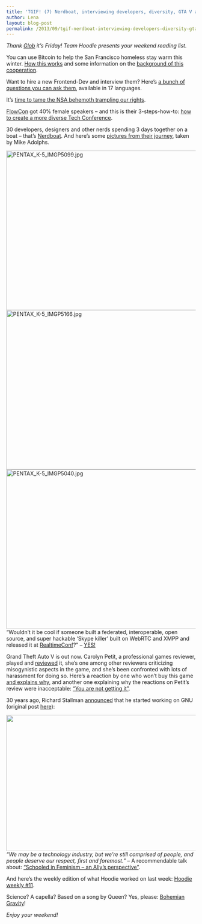 ```yaml
---
title: 'TGIF! (7) Nerdboat, interviewing developers, diversity, GTA V and a &#8216;Skype Killer&#8217;'
author: Lena
layout: blog-post
permalink: /2013/09/tgif-nerdboat-interviewing-developers-diversity-gta-v-and-a-skype-killer/
---
```

*Thank [Glob][1] it&#8217;s Friday! Team Hoodie presents your weekend reading list.*

You can use Bitcoin to help the San Francisco homeless stay warm this winter. [How this works][2] and some information on the [background of this cooperation][3].

Want to hire a new Frontend-Dev and interview them? Here&#8217;s [a bunch of questions you can ask them][4], available in 17 languages. <!--more-->

It&#8217;s [time to tame the NSA behemoth trampling our rights][5].

[FlowCon][6] got 40% female speakers &#8211; and this is their 3-steps-how-to: [how to create a more diverse Tech Conference][7].

30 developers, designers and other nerds spending 3 days together on a boat &#8211; that&#8217;s [Nerdboat][8]. And here&#8217;s some [pictures from their journey][9], taken by Mike Adolphs.

[<img src="http://farm3.staticflickr.com/2825/9902375616_7f12868b80_z.jpg" alt="PENTAX_K-5_IMGP5099.jpg" width="640" height="424" />][10] [<img src="http://farm6.staticflickr.com/5496/9902660806_055465ae05_z.jpg" alt="PENTAX_K-5_IMGP5166.jpg" width="640" height="424" />][11] [<img src="http://farm8.staticflickr.com/7333/9902142613_ed6bf8ae37_z.jpg" alt="PENTAX_K-5_IMGP5040.jpg" width="640" height="424" />][12]
&#8220;Wouldn&#8217;t it be cool if someone built a federated, interoperable, open source, and super hackable &#8216;Skype killer&#8217; built on WebRTC and XMPP and released it at [RealtimeConf][13]?&#8221; – [YES!][14]

Grand Theft Auto V is out now. Carolyn Petit, a professional games reviewer, played and [reviewed][15] it, she&#8217;s one among other reviewers criticizing misogynistic aspects in the game, and she&#8217;s been confronted with lots of harassment for doing so. Here&#8217;s a reaction by one who won&#8217;t buy this game [and explains why][16], and another one explaining why the reactions on Petit&#8217;s review were inacceptable: [&#8220;You are not getting it&#8221;][17].

30 years ago, Richard Stallman [announced][18] that he started working on GNU (original post [here][19]):

[<img class="alignnone" src="http://blog.hood.ie/wp-content/uploads/2013/09/gnu.png" alt="" width="512" height="362" />][18]
*&#8220;We may be a technology industry, but we’re still comprised of people, and people deserve our respect, first and foremost.&#8221;* – A recommendable talk about: [&#8220;Schooled in Feminism &#8211; an Ally&#8217;s perspective&#8221;][20].

And here&#8217;s the weekly edition of what Hoodie worked on last week: [Hoodie weekly #11][21].

Science? A capella? Based on a song by Queen? Yes, please: [Bohemian Gravity][22]!



*Enjoy your weekend!*

 [1]: https://www.youtube.com/watch?v=3Wsj0fAuzBs
 [2]: http://bitcoinexaminer.org/you-can-use-bitcoin-to-help-the-san-francisco-homeless-stay-warm-this-winter/
 [3]: http://www.bitcoinnotbombs.com/feeding-and-housing-the-homeless-with-bitcoin/
 [4]: https://github.com/darcyclarke/Front-end-Developer-Interview-Questions
 [5]: http://www.theguardian.com/commentisfree/2013/sep/13/nsa-behemoth-trampling-rights
 [6]: http://flowcon.org/flowcon-sanfran-2013/
 [7]: http://continuousdelivery.com/2013/09/how-we-got-40-female-speakers-at-flowcon/
 [8]: http://nerdbo.at/
 [9]: http://www.flickr.com/photos/fooforge/sets/72157635817813894
 [10]: http://www.flickr.com/photos/fooforge/9902375616/ "PENTAX_K-5_IMGP5099.jpg von fooforge bei Flickr"
 [11]: http://www.flickr.com/photos/fooforge/9902660806/ "PENTAX_K-5_IMGP5166.jpg von fooforge bei Flickr"
 [12]: http://www.flickr.com/photos/fooforge/9902142613/ "PENTAX_K-5_IMGP5040.jpg von fooforge bei Flickr"
 [13]: http://2013.realtimeconf.com/
 [14]: http://blog.andyet.com/2013/09/26/what-the-heck-why-not
 [15]: http://www.gamespot.com/grand-theft-auto-v/reviews/grand-theft-auto-v-review-6414475/?page=2
 [16]: https://medium.com/ladybits-on-medium/a01ddf9ef69c
 [17]: http://howtonotsuckatgamedesign.com/2013/09/you-are-not-getting-it/
 [18]: http://wiredvanity.tumblr.com/post/62404525758/why-i-must-write-gnu-i-consider-that-the-golden
 [19]: http://blogs.computerworlduk.com/open-enterprise/2013/09/the-birth-of-a-gnu-era/index.htm
 [20]: https://presentate.com/kurafire/talks/schooled-in-feminism-an-allys-perspective
 [21]: http://weekly.hood.ie/2013/09/23.html
 [22]: https://www.youtube.com/watch?v=2rjbtsX7twc&list=UUTev4RNBiu6lqtx8z1e87fQ